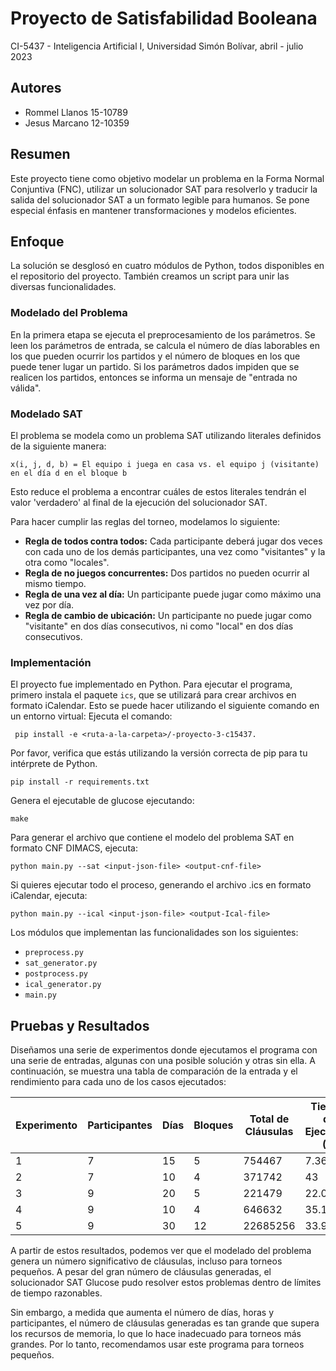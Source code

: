 # Proyecto de Satisfabilidad Booleana
CI-5437 - Inteligencia Artificial I, Universidad Simón Bolívar, abril - julio 2023

## Autores
- Rommel Llanos 15-10789
- Jesus Marcano 12-10359

## Resumen
Este proyecto tiene como objetivo modelar un problema en la Forma Normal Conjuntiva (FNC), utilizar un solucionador SAT para resolverlo y traducir la salida del solucionador SAT a un formato legible para humanos. Se pone especial énfasis en mantener transformaciones y modelos eficientes.

## Enfoque
La solución se desglosó en cuatro módulos de Python, todos disponibles en el repositorio del proyecto. También creamos un script para unir las diversas funcionalidades.

### Modelado del Problema
En la primera etapa se ejecuta el preprocesamiento de los parámetros. Se leen los parámetros de entrada, se calcula el número de días laborables en los que pueden ocurrir los partidos y el número de bloques en los que puede tener lugar un partido. Si los parámetros dados impiden que se realicen los partidos, entonces se informa un mensaje de "entrada no válida".

### Modelado SAT
El problema se modela como un problema SAT utilizando literales definidos de la siguiente manera: 
```
x(i, j, d, b) = El equipo i juega en casa vs. el equipo j (visitante) en el día d en el bloque b
```
Esto reduce el problema a encontrar cuáles de estos literales tendrán el valor 'verdadero' al final de la ejecución del solucionador SAT.

Para hacer cumplir las reglas del torneo, modelamos lo siguiente:
- **Regla de todos contra todos:** Cada participante deberá jugar dos veces con cada uno de los demás participantes, una vez como "visitantes" y la otra como "locales".
- **Regla de no juegos concurrentes:** Dos partidos no pueden ocurrir al mismo tiempo.
- **Regla de una vez al día:** Un participante puede jugar como máximo una vez por día.
- **Regla de cambio de ubicación:** Un participante no puede jugar como "visitante" en dos días consecutivos, ni como "local" en dos días consecutivos.

### Implementación
El proyecto fue implementado en Python. Para ejecutar el programa, primero instala el paquete `ics`, que se utilizará para crear archivos en formato iCalendar. Esto se puede hacer utilizando el siguiente comando en un entorno virtual: 
Ejecuta el comando:
```
 pip install -e <ruta-a-la-carpeta>/-proyecto-3-c15437. 
```
Por favor, verifica que estás utilizando la versión correcta de pip para tu intérprete de Python.

```
pip install -r requirements.txt
```
Genera el ejecutable de glucose ejecutando: 
```
make
```
Para generar el archivo que contiene el modelo del problema SAT en formato CNF DIMACS, ejecuta: 
```
python main.py --sat <input-json-file> <output-cnf-file>
```
Si quieres ejecutar todo el proceso, generando el archivo .ics en formato iCalendar, ejecuta:
```
python main.py --ical <input-json-file> <output-Ical-file>
```
Los módulos que implementan las funcionalidades son los siguientes:
- `preprocess.py`
- `sat_generator.py`
- `postprocess.py`
- `ical_generator.py`
- `main.py`

## Pruebas y Resultados
Diseñamos una serie de experimentos donde ejecutamos el programa con una serie de entradas, algunas con una posible solución y otras sin ella. A continuación, se muestra una tabla de comparación de la entrada y el rendimiento para cada uno de los casos ejecutados:

| Experimento | Participantes | Días | Bloques | Total de Cláusulas | Tiempo de Ejecución (s) | Tiempo de Glucose (s) | Solución Encontrada |
|-------------|---------------|------|---------|----------------------|-------------------------|-----------------------|---------------------|
| 1           | 7             | 15   | 5       | 754467              | 7.36                    | 2.85                  | Sí                 |
| 2           | 7             | 10   | 4       | 371742              | 43                      | 40.4                  | No                  |
| 3           | 9             | 20   | 5       | 221479              | 22.02                   | 20.74                 | Sí                 |
| 4           | 9             | 10   | 4       | 646632              | 35.19                   | 31.49                 | No                  |
| 5           | 9             | 30   | 12      | 22685256            | 33.97                   | 30.45                 | Sí                 |

A partir de estos resultados, podemos ver que el modelado del problema genera un número significativo de cláusulas, incluso para torneos pequeños. A pesar del gran número de cláusulas generadas, el solucionador SAT Glucose pudo resolver estos problemas dentro de límites de tiempo razonables. 

Sin embargo, a medida que aumenta el número de días, horas y participantes, el número de cláusulas generadas es tan grande que supera los recursos de memoria, lo que lo hace inadecuado para torneos más grandes. Por lo tanto, recomendamos usar este programa para torneos pequeños.

